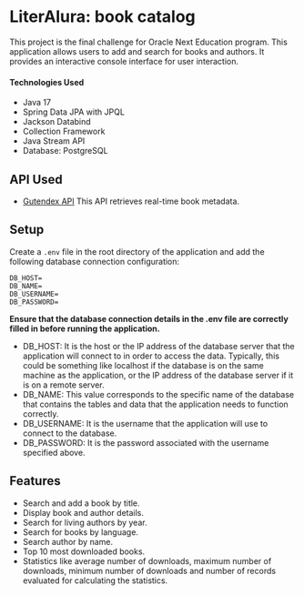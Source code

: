 # LiterAlura: book catalog


This project is the final challenge for Oracle Next Education program.
This application allows users to add and search for books and authors. It provides an interactive console interface for user interaction.

#### **Technologies Used**

- Java 17
- Spring Data JPA with JPQL
- Jackson Databind
- Collection Framework
- Java Stream API
- Database: PostgreSQL

## API Used
- [Gutendex API](https://gutendex.com/)  This API retrieves real-time book metadata.

## Setup
Create a `.env` file in the root directory of the application and add the following database connection configuration:

```properties
DB_HOST=
DB_NAME=
DB_USERNAME=
DB_PASSWORD=
```

**Ensure that the database connection details in the .env file are correctly filled in before running the application.**

* DB_HOST: It is the host or the IP address of the database server that the application will connect to in order to access the data. Typically, this could be something like localhost if the database is on the same machine as the application, or the IP address of the database server if it is on a remote server.
* DB_NAME: This value corresponds to the specific name of the database that contains the tables and data that the application needs to function correctly.
* DB_USERNAME: It is the username that the application will use to connect to the database.
* DB_PASSWORD: It is the password associated with the username specified above.

## Features 
- Search and add a book by title.
- Display book and author details. 
- Search for living authors by year.
- Search for books by language.
- Search author by name.
- Top 10 most downloaded books.
- Statistics like average number of downloads, maximum number of downloads, 
minimum number of downloads and number of records evaluated for calculating the statistics.


